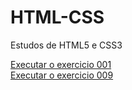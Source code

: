 # HTML-CSS
 Estudos de HTML5 e CSS3

<a href="https://anriu.github.io/HTML-CSS/Desafios/des001/"> Executar o exercicio 001 </br>
<a href="https://anriu.github.io/HTML-CSS/Desafios/des009/"> Executar o exercicio 009
